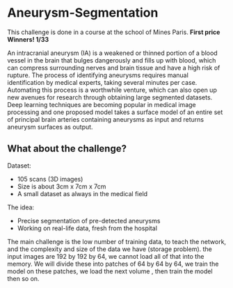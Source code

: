 # Aneurysm-Segmentation

This challenge is done in a course at the school of Mines Paris. **First price Winners! 1/33**

An intracranial aneurysm (IA) is a weakened or thinned portion of a blood vessel in the brain that bulges dangerously and fills up with blood, which can compress surrounding nerves and brain tissue and have a high risk of rupture. The process of identifying aneurysms requires manual identification by medical experts, taking several minutes per case. Automating this process is a worthwhile venture, which can also open up new avenues for research through obtaining large segmented datasets. Deep learning techniques are becoming popular in medical image processing and one proposed model takes a surface model of an entire set of principal brain arteries containing aneurysms as input and returns aneurysm surfaces as output.

## What about the challenge? 
Dataset:
- 105 scans (3D images)
- Size is about 3cm x 7cm x 7cm
- A small dataset as always in the medical field

The idea:
- Precise segmentation of pre-detected aneurysms
- Working on real-life data, fresh from the hospital

The main challenge is the low number of training data, to teach the network, and the complexity and size of the data we have (storage problem). the input images are 192 by 192 by 64, we cannot load all of that into the memory. We will divide these into patches of 64 by 64 by 64, we train the model on these patches, we load the next volume , then train the model then so on.
